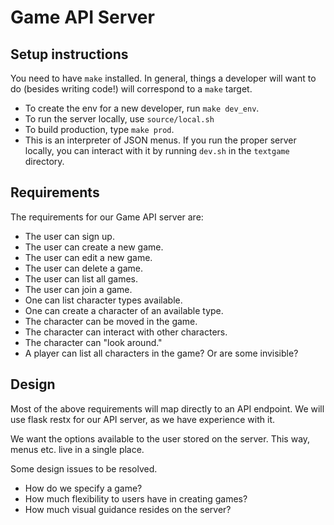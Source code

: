 # Game API Server

## Setup instructions

You need to have `make` installed. In general, things a developer will want to
do (besides writing code!) will correspond to a `make` target.

- To create the env for a new developer, run `make dev_env`.
- To run the server locally, use `source/local.sh`
- To build production, type `make prod`.
- This is an interpreter of JSON menus. If you run the proper server locally, 
you can interact with it by running `dev.sh` in the `textgame` directory.

## Requirements

The requirements for our Game API server are:

- The user can sign up.
- The user can create a new game.
- The user can edit a new game.
- The user can delete a game.
- The user can list all games.
- The user can join a game.
- One can list character types available.
- One can create a character of an available type.
- The character can be moved in the game.
- The character can interact with other characters.
- The character can "look around."
- A player can list all characters in the game? Or are some invisible?

## Design

Most of the above requirements will map directly to an API endpoint.
We will use flask restx for our API server, as we have experience with it.

We want the options available to the user stored on the server.
This way, menus etc. live in a single place.

Some design issues to be resolved.

- How do we specify a game?
- How much flexibility to users have in creating games?
- How much visual guidance resides on the server?
